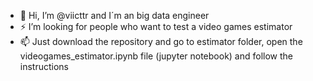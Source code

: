 - 👋 Hi, I’m @viicttr and I´m an big data engineer 
- ⚡ I’m looking for people who want to test a video games estimator 
- 📫 Just download the repository and go to estimator folder, open the videogames_estimator.ipynb file (jupyter notebook) and follow the instructions 

<!---
viicttr/viicttr is a ✨ special ✨ repository because its `README.md` (this file) appears on your GitHub profile.
You can click the Preview link to take a look at your changes.
--->
